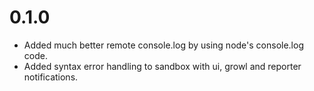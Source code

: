 # 0.1.0
- Added much better remote console.log by using node's console.log code.
- Added syntax error handling to sandbox with ui, growl and reporter
  notifications.
